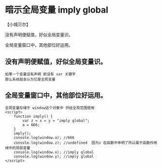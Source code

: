 # 暗示全局变量 imply global
【小城贝尔】

没有声明便赋值，好似全局变量识。

全局变量窗口中，其他部位好运用。

## 没有声明便赋值，好似全局变量识。
    如果一个变量没有声明 即没有 var 关键字 
    那么系统就会认为它是全局变量
## 全局变量窗口中，其他部位好运用。
    全局变量存储于 window这个对象中 供给全局范围使用
    <script>
        function imply() {
            var z = x = y = "imply global";
            a = 666;
        }
        imply();
        console.log(window.a); //666
        console.log(window.z); //undefined  因为z 在函数中申明了所以属于函数作用域中的局部变量
        console.log(window.x); //imply global
        console.log(window.y); //imply global
    </script>